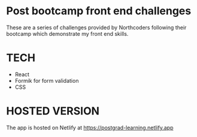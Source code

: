 # Post bootcamp front end challenges

These are a series of challenges provided by Northcoders following their bootcamp which demonstrate my front end skills.

# TECH

- React
- Formik for form validation
- CSS

# HOSTED VERSION

The app is hosted on Netlify at https://postgrad-learning.netlify.app
